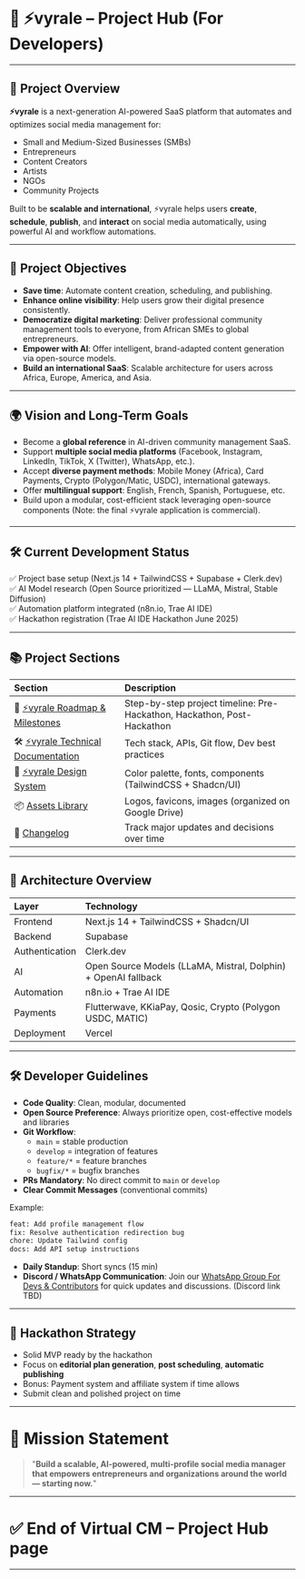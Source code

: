 # 🧙 ⚡vyrale – Project Hub (For Developers)

---

## 🌟 Project Overview

**⚡vyrale** is a next-generation AI-powered SaaS platform that automates and optimizes social media management for:

- Small and Medium-Sized Businesses (SMBs)
- Entrepreneurs
- Content Creators
- Artists
- NGOs
- Community Projects

Built to be **scalable and international**, ⚡vyrale helps users **create**, **schedule**, **publish**, and **interact** on social media automatically, using powerful AI and workflow automations.

---

## 🌟 Project Objectives

- **Save time**: Automate content creation, scheduling, and publishing.
- **Enhance online visibility**: Help users grow their digital presence consistently.
- **Democratize digital marketing**: Deliver professional community management tools to everyone, from African SMEs to global entrepreneurs.
- **Empower with AI**: Offer intelligent, brand-adapted content generation via open-source models.
- **Build an international SaaS**: Scalable architecture for users across Africa, Europe, America, and Asia.

---

## 🌍 Vision and Long-Term Goals

- Become a **global reference** in AI-driven community management SaaS.
- Support **multiple social media platforms** (Facebook, Instagram, LinkedIn, TikTok, X (Twitter), WhatsApp, etc.).
- Accept **diverse payment methods**: Mobile Money (Africa), Card Payments, Crypto (Polygon/Matic, USDC), international gateways.
- Offer **multilingual support**: English, French, Spanish, Portuguese, etc.
- Build upon a modular, cost-efficient stack leveraging open-source components (Note: the final ⚡vyrale application is commercial).

---

## 🛠 Current Development Status

✅ Project base setup (Next.js 14 + TailwindCSS + Supabase + Clerk.dev)  
✅ AI Model research (Open Source prioritized — LLaMA, Mistral, Stable Diffusion)  
✅ Automation platform integrated (n8n.io, Trae AI IDE)  
✅ Hackathon registration (Trae AI IDE Hackathon June 2025)

---

## 📚 Project Sections

| Section                                                                                                   | Description                                                             |
| :-------------------------------------------------------------------------------------------------------- | :---------------------------------------------------------------------- |
| 🚀 [⚡vyrale Roadmap & Milestones](roadmap-milestones.md)                                                 | Step-by-step project timeline: Pre-Hackathon, Hackathon, Post-Hackathon |
| 🛠 [⚡vyrale Technical Documentation](technical-documentation.md)                                          | Tech stack, APIs, Git flow, Dev best practices                          |
| 🎨 [⚡vyrale Design System](design-system.md)                                                             | Color palette, fonts, components (TailwindCSS + Shadcn/UI)              |
| 📦 [Assets Library](https://drive.google.com/drive/folders/1XNN6XuIEuhyWMjpdMP_xjOXC5d6_Uxtv?usp=sharing) | Logos, favicons, images (organized on Google Drive)                     |
| 📜 [Changelog](changelog.md)                                                                              | Track major updates and decisions over time                             |

---

## 🧱 Architecture Overview

| Layer          | Technology                                                     |
| :------------- | :------------------------------------------------------------- |
| Frontend       | Next.js 14 + TailwindCSS + Shadcn/UI                           |
| Backend        | Supabase                                                       |
| Authentication | Clerk.dev                                                      |
| AI             | Open Source Models (LLaMA, Mistral, Dolphin) + OpenAI fallback |
| Automation     | n8n.io + Trae AI IDE                                           |
| Payments       | Flutterwave, KKiaPay, Qosic, Crypto (Polygon USDC, MATIC)      |
| Deployment     | Vercel                                                         |

---

## 🛠 Developer Guidelines

- **Code Quality**: Clean, modular, documented
- **Open Source Preference**: Always prioritize open, cost-effective models and libraries
- **Git Workflow**:
  - `main` = stable production
  - `develop` = integration of features
  - `feature/*` = feature branches
  - `bugfix/*` = bugfix branches
- **PRs Mandatory**: No direct commit to `main` or `develop`
- **Clear Commit Messages** (conventional commits)

Example:

```bash
feat: Add profile management flow
fix: Resolve authentication redirection bug
chore: Update Tailwind config
docs: Add API setup instructions
```

- **Daily Standup**: Short syncs (15 min)
- **Discord / WhatsApp Communication**: Join our [WhatsApp Group For Devs & Contributors](https://chat.whatsapp.com/JpuHc9PG84FA0ijPxuwGzB) for quick updates and discussions. (Discord link TBD)

---

## 📅 Hackathon Strategy

- Solid MVP ready by the hackathon
- Focus on **editorial plan generation**, **post scheduling**, **automatic publishing**
- Bonus: Payment system and affiliate system if time allows
- Submit clean and polished project on time

---

# 📌 Mission Statement

> "**Build a scalable, AI-powered, multi-profile social media manager that empowers entrepreneurs and organizations around the world — starting now.**"

---

# ✅ End of Virtual CM – Project Hub page

---
